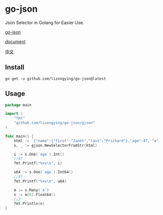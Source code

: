 # go-json

Json Selector in Golang for Easier Use.

[go-json](https://github.com/lizongying/go-json)

[document](https://pkg.go.dev/github.com/lizongying/go-json)

[中文](./README_CN.md)

## Install

```
go get -u github.com/lizongying/go-json@latest
```

## Usage

```go
package main

import (
	"fmt"
	"github.com/lizongying/go-json/gjson"
)

func main() {
	html := `{"name":{"first":"Janet","last":"Prichard"},"age":47, "a": [2,3]}`
	s, _ := gjson.NewSelectorFromStr(html)

	i := s.One(`age`).Int()
	//47
	fmt.Printf("%+v\n", i)

	u64 := s.One(`age`).Int64()
	//47
	fmt.Printf("%+v\n", u64)

	m := s.Many(`a`)
	n := m[0].Float64()
	//2
	fmt.Println(n)
}

```